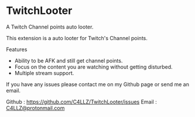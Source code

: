 # TwitchLooter
A Twitch Channel points auto looter.

This extension is a auto looter for Twitch's Channel points.


Features

- Ability to be AFK and still get channel points.
- Focus on the content you are watching without getting disturbed. 
- Multiple stream support. 


If you have any issues please contact me on my Github page or send me an email.

Github : https://github.com/C4LLZ/TwitchLooter/issues
Email : C4LLZ@protonmail.com
